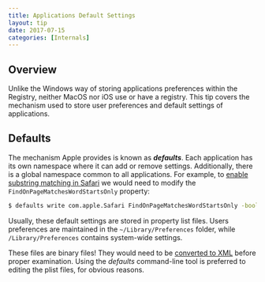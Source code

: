 ```yaml
---
title: Applications Default Settings
layout: tip
date: 2017-07-15
categories: [Internals]
---
```


## Overview

Unlike the Windows way of storing applications preferences within the Registry, neither MacOS nor iOS use or have a registry. This tip covers the mechanism used to store user preferences and default settings of applications.

## Defaults

The mechanism Apple provides is known as __*defaults*__. Each application has its own namespace where it can add or remove settings. Additionally, there is a global namespace  common to all applications. For example, to [enable substring matching in Safari](http://craftware.xyz/tips/Safari-match-substrings.html) we would need to modify the ```FindOnPageMatchesWordStartsOnly``` property:
```bash
$ defaults write com.apple.Safari FindOnPageMatchesWordStartsOnly -bool FALSE
```

Usually, these default settings are stored in property list files. Users preferences are maintained in the ```~/Library/Preferences``` folder, while ```/Library/Preferences``` contains system-wide settings.

<div class="box-note">
These files are binary files! They would need to be <a href="http://craftware.xyz/tips/Plists-convert-formats.html">converted to XML</a> before proper examination. Using the <i>defaults</i> command-line tool is preferred to editing the plist files, for obvious reasons.
</div>
